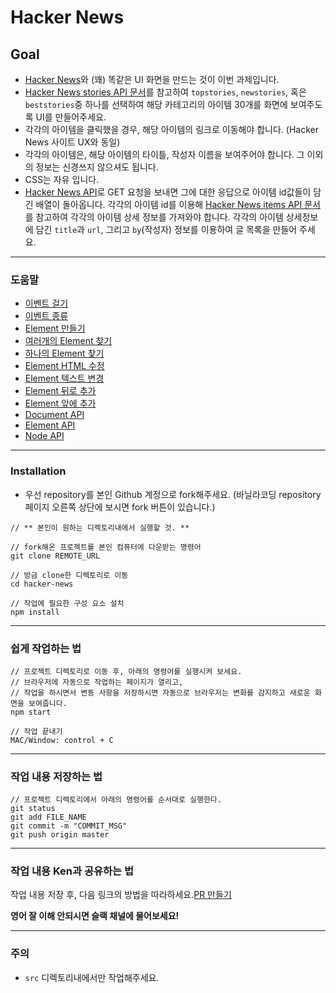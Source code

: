 # Hacker News

## Goal

- [Hacker News](https://news.ycombinator.com/)와 (꽤) 똑같은 UI 화면을 만드는 것이 이번 과제입니다.
- [Hacker News stories API 문서](https://github.com/HackerNews/API#new-top-and-best-stories)를 참고하여 `topstories`, `newstories`, 혹은 `beststories`중 하나를 선택하여 해당 카테고리의 아이템 30개를 화면에 보여주도록 UI를 만들어주세요.
- 각각의 아이템을 클릭했을 경우, 해당 아이템의 링크로 이동해야 합니다. (Hacker News 사이트 UX와 동일)
- 각각의 아이템은, 해당 아이템의 타이틀, 작성자 이름을 보여주어야 합니다. 그 이외의 정보는 신경쓰지 않으셔도 됩니다.
- CSS는 자유 입니다.
- [Hacker News API](https://github.com/HackerNews/API#new-top-and-best-stories)로 GET 요청을 보내면 그에 대한 응답으로 아이템 id값들이 담긴 배열이 돌아옵니다. 각각의 아이템 id를 이용해 [Hacker News items API 문서](https://github.com/HackerNews/API#items)를 참고하여 각각의 아이템 상세 정보를 가져와야 합니다. 각각의 아이템 상세정보에 담긴 `title`과 `url`, 그리고 `by`(작성자) 정보를 이용하여 글 목록을 만들어 주세요.

---

### 도움말

- [이벤트 걸기](https://developer.mozilla.org/ko/docs/Web/API/EventTarget/addEventListener)
- [이벤트 종류](https://developer.mozilla.org/ko/docs/Web/Reference/Events)
- [Element 만들기](https://developer.mozilla.org/ko/docs/Web/API/Document/createElement)
- [여러개의 Element 찾기](https://developer.mozilla.org/en-US/docs/Web/API/Document/querySelectorAll)
- [하나의 Element 찾기](https://developer.mozilla.org/ko/docs/Web/API/Document/querySelector)
- [Element HTML 수정](https://developer.mozilla.org/ko/docs/Web/API/Element/innerHTML)
- [Element 텍스트 변경](https://developer.mozilla.org/ko/docs/Web/API/Node/textContent)
- [Element 뒤로 추가](https://developer.mozilla.org/ko/docs/Web/API/Node/appendChild)
- [Element 앞에 추가](https://developer.mozilla.org/ko/docs/Web/API/Node/insertBefore)
- [Document API](https://developer.mozilla.org/ko/docs/Web/API/Document)
- [Element API](https://developer.mozilla.org/ko/docs/Web/API/Element)
- [Node API](https://developer.mozilla.org/ko/docs/Web/API/Node)

---

### Installation

- 우선 repository를 본인 Github 계정으로 fork해주세요. (바닐라코딩 repository 페이지 오른쪽 상단에 보시면 fork 버튼이 있습니다.)

```
// ** 본인이 원하는 디렉토리내에서 실행할 것. **

// fork해온 프로젝트를 본인 컴퓨터에 다운받는 명령어
git clone REMOTE_URL

// 방금 clone한 디렉토리로 이동
cd hacker-news

// 작업에 필요한 구성 요소 설치
npm install
```

---

### 쉽게 작업하는 법

```
// 프로젝트 디렉토리로 이동 후, 아래의 명령어를 실행시켜 보세요.
// 브라우저에 자동으로 작업하는 페이지가 열리고,
// 작업을 하시면서 변동 사항을 저장하시면 자동으로 브라우저는 변화를 감지하고 새로운 화면을 보여줍니다.
npm start

// 작업 끝내기
MAC/Window: control + C
```

---

### 작업 내용 저장하는 법

```
// 프로젝트 디렉토리에서 아래의 명령어를 순서대로 실행한다.
git status
git add FILE_NAME
git commit -m "COMMIT_MSG"
git push origin master
```

---

### 작업 내용 Ken과 공유하는 법

작업 내용 저장 후, 다음 링크의 방법을 따라하세요.[PR 만들기](https://help.github.com/articles/creating-a-pull-request-from-a-fork/)

**영어 잘 이해 안되시면 슬랙 채널에 물어보세요!**

---

### 주의

- `src` 디렉토리내에서만 작업해주세요.
